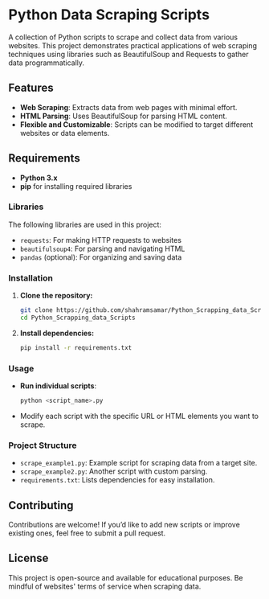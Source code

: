 # Python Data Scraping Scripts

A collection of Python scripts to scrape and collect data from various websites. This project demonstrates practical applications of web scraping techniques using libraries such as BeautifulSoup and Requests to gather data programmatically.

## Features

- **Web Scraping**: Extracts data from web pages with minimal effort.
- **HTML Parsing**: Uses BeautifulSoup for parsing HTML content.
- **Flexible and Customizable**: Scripts can be modified to target different websites or data elements.

## Requirements

- **Python 3.x**
- **pip** for installing required libraries

### Libraries

The following libraries are used in this project:

- `requests`: For making HTTP requests to websites
- `beautifulsoup4`: For parsing and navigating HTML
- `pandas` (optional): For organizing and saving data

### Installation

1. **Clone the repository:**

    ```bash
    git clone https://github.com/shahramsamar/Python_Scrapping_data_Scripts.git
    cd Python_Scrapping_data_Scripts
    ```

2. **Install dependencies:**

    ```bash
    pip install -r requirements.txt
    ```

### Usage

- **Run individual scripts**:

    ```bash
    python <script_name>.py
    ```

- Modify each script with the specific URL or HTML elements you want to scrape.

### Project Structure

- `scrape_example1.py`: Example script for scraping data from a target site.
- `scrape_example2.py`: Another script with custom parsing.
- `requirements.txt`: Lists dependencies for easy installation.

## Contributing

Contributions are welcome! If you’d like to add new scripts or improve existing ones, feel free to submit a pull request.

## License

This project is open-source and available for educational purposes. Be mindful of websites' terms of service when scraping data.
